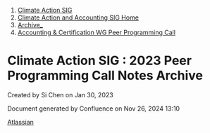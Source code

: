 1. [Climate Action SIG](index.html)
2. [Climate Action and Accounting SIG Home](Climate-Action-and-Accounting-SIG-Home_19005445.html)
3. [Archive\_](Archive__19006062.html)
4. [Accounting &amp; Certification WG Peer Programming Call](19006574.html)

# Climate Action SIG : 2023 Peer Programming Call Notes Archive

Created by Si Chen on Jan 30, 2023

Document generated by Confluence on Nov 26, 2024 13:10

[Atlassian](http://www.atlassian.com/)

